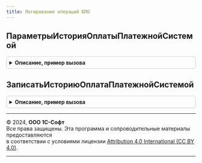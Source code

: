 ```yaml
---
title: Логирование операций БПО
---
```



## ПараметрыИсторияОплатыПлатежнойСистемой
<details style="margin: 1em 0; padding: 0.5em; border: 1px solid #ccc; border-radius: 6px;">

<summary style="font-weight: bold; cursor: pointer;">Описание, пример вызова</summary>

```bsl

// Возвращает параметры записи истории платежной операции
//
// Возвращаемое значение:
//  Структура:
//   * ИдентификаторЗапроса - Неопределено, Строка - Необязательный. Уникальный идентификатор запроса
//   * ДокументОснование - Неопределено, ОпределяемыйТип.ОснованиеФискальнойОперацииБПО -
//   * ИдентификаторФискальнойОперации - Неопределено, Строка -
//   * СуммаОперации - Число
//   * ОперацияВыполнена - Булево
//   * ДанныеЗапроса - Структура
//   * ДанныеОтвета - Структура
//
Функция ПараметрыИсторияОплатыПлатежнойСистемой() Экспорт
```

Пример вызова
```bsl
Результат = ЛогированиеОперацийБПО.ПараметрыИсторияОплатыПлатежнойСистемой() 
```
</details>

## ЗаписатьИсториюОплатаПлатежнойСистемой
<details style="margin: 1em 0; padding: 0.5em; border: 1px solid #ccc; border-radius: 6px;">

<summary style="font-weight: bold; cursor: pointer;">Описание, пример вызова</summary>

```bsl

// Выполняет запись в регистр платежных операций
//
// Параметры:
//  Параметры - см. ПараметрыИсторияОплатыПлатежнойСистемой
Процедура ЗаписатьИсториюОплатаПлатежнойСистемой(Параметры) Экспорт
```

Пример вызова
```bsl
ЛогированиеОперацийБПО.ЗаписатьИсториюОплатаПлатежнойСистемой(Параметры) 
```
</details>

---

© 2024, **ООО 1С-Софт**  
Все права защищены. Эта программа и сопроводительные материалы предоставляются  
в соответствии с условиями лицензии [Attribution 4.0 International (CC BY 4.0)](https://creativecommons.org/licenses/by/4.0/legalcode).

---
